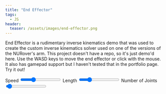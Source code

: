 ```yaml
---
title: "End Effector"
tags:
  - JS
header:
  teaser: /assets/images/end-effector.png
---
```


End Effector is a rudimentary inverse kinematics demo that was used to create the custom inverse kinematics solver used on one of the versions of the NURover's arm. This project doesn't have a repo, so it's just demo'd here. Use the WASD keys to move the end effector or click with the mouse. It also has gamepad support but I haven't tested that in the portfolio page. Try it out!

<div>
    Speed <input id="speed" type="range" min="0" max="10" step="0.01" value="3">
    Length <input id="length" type="range" min="5" max="200" step="1" value="50">
    Number of Joints <input id="num-joints" type="range" min="2" max="30" step="1" value="3">
</div>

<canvas></canvas>

<script src="{{ '/assets/end_effector/Joint.js' | prepend: site.url }}"></script>
<script src="{{ '/assets/end_effector/gamepad.js' | prepend: site.url }}"></script>
<script src="{{ '/assets/end_effector/events.js' | prepend: site.url }}"></script>
<script src="{{ '/assets/end_effector/utils.js' | prepend: site.url }}"></script>
<script src="{{ '/assets/end_effector/graphics.js' | prepend: site.url }}"></script>
<script src="{{ '/assets/end_effector/index.js' | prepend: site.url }}"></script>